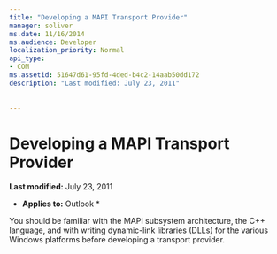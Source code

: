 ```yaml
---
title: "Developing a MAPI Transport Provider"
manager: soliver
ms.date: 11/16/2014
ms.audience: Developer
localization_priority: Normal
api_type:
- COM
ms.assetid: 51647d61-95fd-4ded-b4c2-14aab50dd172
description: "Last modified: July 23, 2011"
 
 
---
```


# Developing a MAPI Transport Provider

 **Last modified:** July 23, 2011 
  
 * **Applies to:** Outlook * 
  
You should be familiar with the MAPI subsystem architecture, the C++ language, and with writing dynamic-link libraries (DLLs) for the various Windows platforms before developing a transport provider.
  


